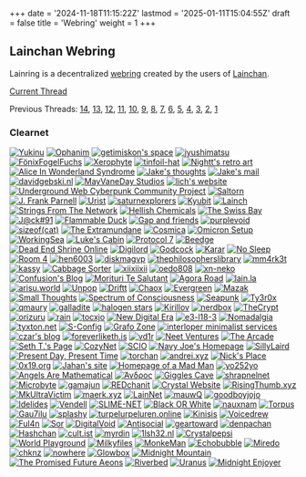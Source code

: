 +++
date = '2024-11-18T11:15:22Z'
lastmod = '2025-01-11T15:04:55Z'
draft = false
title = 'Webring'
weight = 1
+++

## Lainchan Webring

Lainring is a decentralized [webring](https://indieweb.org/webring) created by the users of [Lainchan](https://www.lainchan.org/).

[Current Thread](https://lainchan.org/%CE%A9/res/82769.html)

Previous Threads: [14](https://web.archive.org/web/20241127032413/https://lainchan.org/%CE%A9/res/80431.html), [13](https://web.archive.org/web/20241119174750/https://lainchan.org/%CE%A9/res/76893.html), [12](https://web.archive.org/web/20240428101447/https://lainchan.org/%CE%A9/res/73638.html), [11](https://web.archive.org/web/20240213223733/https://www.lainchan.org/%CE%A9/res/70358.html), [10](https://web.archive.org/web/20230608152941/https://lainchan.org/%CE%A9/res/68824.html), [9](https://web.archive.org/web/20230623171712/https://lainchan.org/%CE%A9/res/63471.html), [8](https://web.archive.org/web/20220910112122/https://lainchan.org/%CE%A9/res/58746.html), [7](https://web.archive.org/web/20220323233422/https://lainchan.org/%CE%A9/res/54827.html), [6](https://web.archive.org/web/20211112180958/https://lainchan.org/%CE%A9/res/49373.html), [5](https://web.archive.org/web/20211112180958/https://lainchan.org/%CE%A9/res/49373.html), [4](https://yukinu.com/lets-create-a-webring-pt4.html), [3](https://web.archive.org/web/20210129015631/https://lainchan.org/%CE%A9/res/37647.html), [2](https://web.archive.org/web/20201201190843/https://lainchan.org/%CE%A9/res/33813.html), [1](https://web.archive.org/web/20200829234856/https://lainchan.org/%CE%A9/res/29660.html)

### Clearnet

[![Yukinu](/img/lainring/yukinu.gif)](https://yukinu.com)
[![Ophanim](/img/lainring/ophanim.gif)](https://ophanim.neocities.org)
[![getimiskon's space](/img/lainring/getimiskon.png)](https://getimiskon.neocities.org)
[![jyushimatsu](/img/lainring/jyushimatsu.png)](https://jyushimatsu.web.fc2.com)
[![FönixFogelFuchs](/img/lainring/fenix.png)](https://3xf.eu)
[![Xerophyte](/img/lainring/xerophyte.gif)](https://xerophyte.neocities.org)
[![tinfoil-hat](/img/lainring/tinfoil-hat.png)](https://tinfoil-hat.net)
[![Nightt's retro art](/img/lainring/nightt.gif)](https://nightt.neocities.org)
[![Alice In Wonderland Syndrome](/img/lainring/aiws.png)](https://volta.neocities.org)
[![Jake's thoughts](/img/lainring/jakesthoughts.gif)](https://blog.jjakke.com)
[![Jake's mail](/img/lainring/jakes-mail.gif)](https://jakes-mail.top)
[![davidgebski.nl](/img/lainring/davidgebski.png)](https://www.davidgebski.nl)
[![MayVaneDay Studios](/img/lainring/mayvaneday-org.png)](https://mayvaneday.org)
[![lich's website](/img/lainring/lich.png)](https://dataswamp.org/~lich)
[![Underground Web Cyberpunk Community Project](/img/lainring/uwcur.png)](https://uwcur.neocities.org)
[![Saltorn](/img/lainring/saltorn.png)](https://saltorn.neocities.org)
[![J. Frank Parnell](/img/lainring/parnell.png)](https://tilde.club/~parnell)
[![Urist](/img/lainring/deurist.png)](https://deurist.neocities.org)
[![saturnexplorers](/img/lainring/tohya.png)](https://tohya.net)
[![Kyubit](/img/lainring/kyubit.png)](https://kyubit.neocities.org)
[![Lainch](/img/lainring/lainch.png)](https://lainch.leibur.eu)
[![Strings From The Network](/img/lainring/sftn.png)](https://sftn.github.io)
[![Hellish Chemicals](/img/lainring/hellish-chemicals.png)](https://hellishchemicals.neocities.org)
[![The Swiss Bay](/img/lainring/the-swiss-bay.jpg)](https://theswissbay.ch/pdf)
[![J@ck#91](/img/lainring/jack91.gif)](https://jack---91.neocities.org)
[![Flammable Duck](/img/lainring/flammable-duck.png)](https://flammableduck.xyz)
[![Gap and friends](/img/lainring/gap-and-friends.png)](https://gapandfriends.neocities.org)
[![purplevoid](/img/lainring/purplevoid.png)](https://purplevoid.neocities.org)
[![sizeof(cat)](/img/lainring/sizeofcat.gif)](https://sizeof.cat)
[![The Extramundane](/img/lainring/extramundane.jpg)](https://extramundane.xyz)
[![Cosmica](/img/lainring/cosmica.png)](https://321cosmica.neocities.org)
[![Omicron Setup](/img/lainring/omicron-setup.gif)](https://omicronsetup.eu)
[![WorkingSea](/img/lainring/workingsea.png)](https://workingsea.neocities.org)
[![Luke's Cabin](/img/lainring/lukes-cabin.png)](https://lukescabin.neocities.org)
[![Protocol 7](/img/lainring/protocol7.png)](https://protocol7.xyz)
[![Beedge](/img/lainring/beedge.png)](https://beedge.neocities.org)
[![Dead End Shrine Online](/img/lainring/dead-end-shrine.png)](https://deadendshrine.online)
[![Digilord](/img/lainring/digilord.gif)](https://digilord.neocities.org)
[![Godcock](/img/lainring/godcock.jpg)](https://godcock.neocities.org)
[![Karar](/img/lainring/karar.png)](https://karar.neocities.org)
[![No Sleep](/img/lainring/no-sleep.png)](https://nosleepforme.neocities.org)
[![Room 4](/img/lainring/room-4.jpg)](https://room4.neocities.org)
[![hen6003](/img/lainring/hen6003.png)](https://hen6003.xyz)
[![diskmagvp](/img/lainring/diskmagvp.png)](https://diskmagvp.neocities.org)
[![thephilosopherslibrary](/img/lainring/thephilosopherslibrary.png)](https://thephilosopherslibrary.neocities.org)
[![mm4rk3t](/img/lainring/mm4rk3t.gif)](https://mm4rk3t.xyz)
[![kassy](/img/lainring/kassy.jpg)](https://kassy.neocities.org)
[![Cabbage Sorter](/img/lainring/cabbage-sorter.png)](https://cabbagesorter.neocities.org)
[![xiixiixii](/img/lainring/xiixiixii.gif)](https://xiixiixii.xyz)
[![oedo808](/img/lainring/oedo808.gif)](https://oedo808.neocities.org)
[![xn-neko](/img/lainring/xn-neko.gif)](https://xn--z7x.xn--6frz82g)
[![Confusion's Blog](/img/lainring/confusion.png)](https://confusion.codeberg.page)
[![Morituri Te Salutant](/img/lainring/morituri-te-salutant.jpg)](https://morituritesalutant.neocities.org)
[![Agora Road](/img/lainring/agoraroad.gif)](https://forum.agoraroad.com)
[![lain.la](/img/lainring/lain-la.png)](https://lain.la)
[![arisu.world](/img/lainring/arisu-world.png)](https://arisu.ee)
[![Unpop](/img/lainring/unpop.gif)](https://unpop.neocities.org)
[![Driftt](/img/lainring/driftt.png)](https://driftt.neocities.org)
[![Chaox](/img/lainring/chaox.gif)](https://chaox.ro)
[![Evergreen](/img/lainring/evergreen.png)](https://itsevergreen.rip)
[![Mazak](/img/lainring/mazak.png)](https://mazak.neocities.org)
[![Small Thoughts](/img/lainring/small-thoughts.jpg)](https://smolthots.neocities.org)
[![Spectrum of Consciousness](/img/lainring/spectrum-of-consciousness.gif)](https://spectrum-of-consciousness.neocities.org)
[![Seapunk](/img/lainring/seapunk.gif)](https://seapunk.xyz)
[![Ty3r0x](/img/lainring/ty3r0x.png)](https://ty3r0x.chaox.ro)
[![qmaury](/img/lainring/qmaury.jpg)](https://qmaury.com)
[![galladite](/img/lainring/galladite.png)](https://galladite.net/~galladite/)
[![halogen stars](/img/lainring/halogen-stars.png)](https://halogenstars.neocities.org)
[![Kirillov](/img/lainring/kirillov.png)](https://kirillov.neocities.org)
[![nerdbox](/img/lainring/nerdbox.png)](https://nerdbox.neocities.org)
[![TheCrypt](/img/lainring/thecrypt.gif)](https://thecrypt.neocities.org)
[![orizuru](/img/lainring/orizuru.png)](https://orizuru.neocities.org)
[![rain](/img/lainring/rain.png)](https://rainisnot.neocities.org)
[![tocxjo](/img/lainring/tocxjo.gif)](https://tilde.team/~lemon)
[![New Digital Era](/img/lainring/newdigitalera.png)](https://newdigitalera.org)
[![e3-l18-3](/img/lainring/e3-l18-3.gif)](https://e3-l18-3.xyz)
[![Nomadalgia](/img/lainring/nomadalgia.gif)](https://nomadalgia.xyz)
[![tyxton.net](/img/lainring/tyxton.png)](https://www.tyxton.net)
[![S-Config](/img/lainring/s-config.png)](https://www.s-config.com)
[![Grafo Zone](/img/lainring/grafo-zone.gif)](https://grafo.zone)
[![interloper minimalist services](/img/lainring/interloper.png)](https://intr.cx)
[![czar's blog](/img/lainring/czar.png)](https://czar.kalli.st)
[![foreverliketh.is](/img/lainring/foreverliketh.gif)](https://foreverliketh.is)
[![vd1r](/img/lainring/vd1r.png)](https://vd1r.neocities.org)
[![Neet Ventures](/img/lainring/neet-ventures.gif)](https://www.neetventures.com)
[![The Arcade](/img/lainring/artic.gif)](https://articexploit.xyz)
[![Seth T.'s Page](/img/lainring/seththyer.gif)](https://www.seththyer.com)
[![CozyNet](/img/lainring/cozynet.gif)](https://www.cozynet.org)
[![SCIO](/img/lainring/SCIO.png)](https://scio.icu)
[![Navy Joe's Homepage](/img/lainring/navy-joe-comics.gif)](https://navyjoecomics.neocities.org)
[![SillyLaird](/img/lainring/sillylaird.png)](https://www.sillylaird.info)
[![Present Day, Present Time](/img/lainring/present-time.jpg)](https://present-time.neocities.org)
[![torchan](/img/lainring/torchan.gif)](https://torchan.neocities.org)
[![andrei.xyz](/img/lainring/andrei-xyz.gif)](https://andrei.xyz)
[![Nick's Place](/img/lainring/bass2nick.gif)](https://bass2nick.com)
[![0x19.org](/img/lainring/0x19.png)](https://0x19.org)
[![Jahan's site](/img/lainring/jahanrashidi.png)](https://jahanrashidi.com)
[![Homepage of a Mad Man](/img/lainring/theminuteman.png)](https://theminuteman.neocities.org)
[![yo252yo](/img/lainring/yo252yo.gif)](https://www.yo252yo.com)
[![Angels Are Mathematical](/img/lainring/angels-are-mathematical.png)](https://angelsaremathematical.neocities.org)
[![Άνδρος](/img/lainring/andros.png)](https://andresz.xyz)
[![Giggles Cave](/img/lainring/giggles.png)](https://ctrl-c.club/~giggles/)
[![shrapnelnet](/img/lainring/shr4pnel.gif)](https://blog.shr4pnel.com)
[![Microbyte](/img/lainring/microbyte.png)](https://microbyte.neocities.org)
[![gamajun](/img/lainring/gamajun.png)](https://gamajun.neocities.org)
[![REDchanit](/img/lainring/redchanit.png)](https://redchanit.xyz)
[![Crystal Website](/img/lainring/crystal-tilde-institute.gif)](https://crystal.tilde.institute)
[![RisingThumb.xyz](/img/lainring/risingthumb.png)](https://risingthumb.xyz)
[![MkUltraVictim](/img/lainring/mkultravictim.jpg)](http://mkultravict.im)
[![maerk.xyz](/img/lainring/maerk.png)](https://maerk.xyz)
[![LainNet](/img/lainring/lainnet.png)](https://lainnet.superglobalmegacorp.com)
[![mauwQ](/img/lainring/mauwq.gif)](https://mauwq.neocities.org)
[![goodboyjojo](/img/lainring/goodboyjojo.gif)](https://www.goodboyjojo.com)
[![Idelides](/img/lainring/idelides.png)](https://idelides.xyz)
[![Vendell](/img/lainring/vendell.gif)](https://vendell.online)
[![SLIME-NET](/img/lainring/slimenet.gif)](https://skumsoft.ltd/slimenet)
[![Black OR White](/img/lainring/blackorwhite.png)](https://blackorwhite.neocities.org)
[![nauxnam](/img/lainring/nauxnam.gif)](https://nauxnam.net)
[![Torpus](/img/lainring/torpus.jpg)](https://torpus.info)
[![Gau7ilu](/img/lainring/gau7ilu.png)](https://gau7ilu.xyz)
[![splashy](/img/lainring/splashy.png)](https://splashy.neocities.org)
[![turpelurpeluren.online](/img/lainring/turpelurpeluren.gif)](https://turpelurpeluren.online)
[![Kinisis](/img/lainring/arc86.gif)](https://arc86.net)
[![Voicedrew](/img/lainring/voicedrew.png)](https://voicedrew.xyz)
[![Ful4n](/img/lainring/ful4n.png)](https://ful4n.bearblog.dev)
[![Sor](/img/lainring/sor.png)](https://sor.neocities.org)
[![DigitalVoid](/img/lainring/digitalvoid.png)](https://www.digitalvoid.xyz)
[![Antisocial](/img/lainring/antisocial.png)](https://antisocial.moe)
[![geartoward](/img/lainring/geartoward.png)](https://geartoward.jp.net)
[![denpachan](/img/lainring/denpachan.png)](https://denpa-chan.org)
[![Hashchan](/img/lainring/hashchan.gif)](https://hashchan.network)
[![cult.ist](/img/lainring/cultist.png)](https://cult.ist/)
[![myrdin](/img/lainring/myrdin.gif)](https://myrdin.is-a.dev/)
[![1lsh32.nl](/img/lainring/devshm.png)](http://1lsh32.nl/webrings/lainchan.html)
[![Crystalpepsi](/img/lainring/crystalpepsi.gif)](https://crystepsi.neocities.org/)
[![World Playground](/img/lainring/worldplayground.png)](https://world-playground-deceit.net/)
[![Milkyfiles](/img/lainring/milkyfiles.png)](https://milkyfiles.neocities.org/)
[![MonkeMan](/img/lainring/monkeman.png)](https://monkemanx.github.io/)
[![Echobubble](/img/lainring/echobubble.gif)](https://webring.echobubble.xyz/)
[![Miredo](/img/lainring/miredo.png)](https://miredo.neocities.org/)
[![chknz](/img/lainring/chknz.gif)](https://chknz.org/)
[![nowhere](/img/lainring/nowhere.png)](https://nowhere.moe/)
[![Glowbox](/img/lainring/glowbox.gif)](https://glowbox.cc/)
[![Midnight Mountain](/img/lainring/midnightmountain.png)](https://midnightmountain.xyz/)
[![The Promised Future Aeons](/img/lainring/thepromisedfutureaeons.png)](http://thepromisedfutureaeons.xyz/)
[![Riverbed](/img/lainring/riverbed.gif)](https://riverbed.foo/)
[![Uranus](/img/lainring/uranus.gif)](https://uranus.nekoweb.org/)
[![Midnight Enjoyer](/img/lainring/midnightenjoyer.gif)](https://midnightenjoyer.neocities.org/)